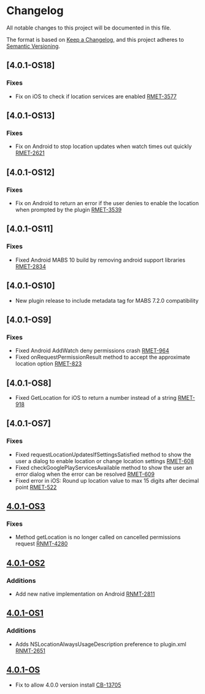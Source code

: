 # Changelog
All notable changes to this project will be documented in this file.

The format is based on [Keep a Changelog](https://keepachangelog.com/en/1.0.0/),
and this project adheres to [Semantic Versioning](https://semver.org/spec/v2.0.0.html).

## [4.0.1-OS18]
### Fixes
- Fix on iOS to check if location services are enabled [RMET-3577](https://outsystemsrd.atlassian.net/browse/RMET-3577)

## [4.0.1-OS13]
### Fixes
- Fix on Android to stop location updates when watch times out quickly [RMET-2621](https://outsystemsrd.atlassian.net/browse/RMET-2621)

## [4.0.1-OS12]
### Fixes
- Fix on Android to return an error if the user denies to enable the location when prompted by the plugin [RMET-3539](https://outsystemsrd.atlassian.net/browse/RMET-3539)

## [4.0.1-OS11]
### Fixes
- Fixed Android MABS 10 build by removing android support libraries [RMET-2834](https://outsystemsrd.atlassian.net/browse/RMET-2834)

## [4.0.1-OS10]
- New plugin release to include metadata tag for MABS 7.2.0 compatibility

## [4.0.1-OS9]
### Fixes
- Fixed Android AddWatch deny permissions crash [RMET-964](https://outsystemsrd.atlassian.net/browse/RMET-964)
- Fixed onRequestPermissionResult method to accept the approximate location option [RMET-823](https://outsystemsrd.atlassian.net/browse/RMET-823)

## [4.0.1-OS8]
- Fixed GetLocation for iOS to return a number instead of a string [RMET-918](https://outsystemsrd.atlassian.net/browse/RMET-918)

## [4.0.1-OS7]
### Fixes
- Fixed requestLocationUpdatesIfSettingsSatisfied method to show the user a dialog to enable location or change location settings [RMET-608](https://outsystemsrd.atlassian.net/browse/RMET-608)
- Fixed checkGooglePlayServicesAvailable method to show the user an error dialog when the error can be resolved [RMET-609](https://outsystemsrd.atlassian.net/browse/RMET-609)
- Fixed error in iOS: Round up location value to max 15 digits after decimal point [RMET-522](https://outsystemsrd.atlassian.net/browse/RMET-522)

## [4.0.1-OS3]
### Fixes
- Method getLocation is no longer called on cancelled permissions request [RNMT-4280](https://outsystemsrd.atlassian.net/browse/RNMT-4280)

## [4.0.1-OS2]

### Additions

- Add new native implementation on Android [RNMT-2811](https://outsystemsrd.atlassian.net/browse/RNMT-2811)

## [4.0.1-OS1]

### Additions
- Adds NSLocationAlwaysUsageDescription preference to plugin.xml [RNMT-2651](https://outsystemsrd.atlassian.net/browse/RNMT-2651)

## [4.0.1-OS]
- Fix to allow 4.0.0 version install [CB-13705](https://issues.apache.org/jira/browse/CB-13705)

[Unreleased]: https://github.com/OutSystems/cordova-plugin-geolocation/compare/4.0.1-OS...HEAD
[4.0.1-OS3]: https://github.com/OutSystems/cordova-plugin-geolocation/compare/4.0.1-OS2...4.0.1-OS3
[4.0.1-OS2]: https://github.com/OutSystems/cordova-plugin-geolocation/compare/4.0.1-OS1...4.0.1-OS2
[4.0.1-OS1]: https://github.com/OutSystems/cordova-plugin-geolocation/compare/4.0.1-OS...4.0.1-OS1
[4.0.1-OS]: https://github.com/OutSystems/cordova-plugin-geolocation/compare/4.0.1...4.0.1-OS